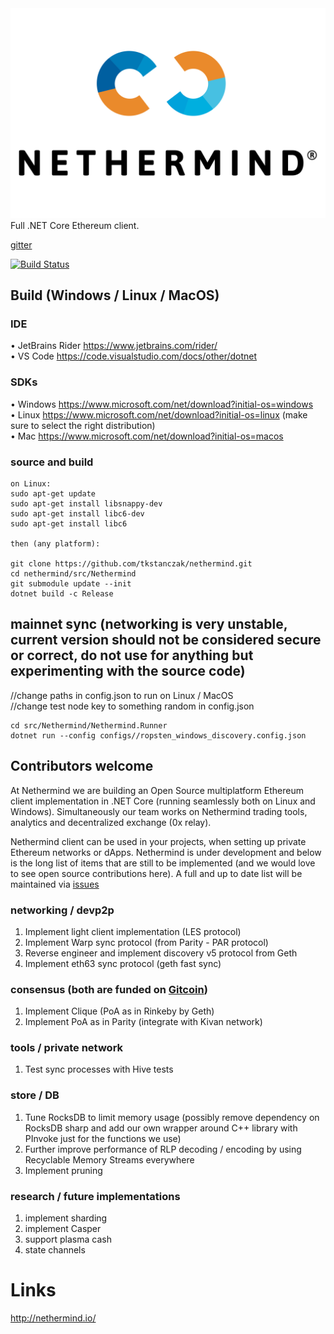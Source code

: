<img src="Nethermind.png" width="600">
Full .NET Core Ethereum client.

[gitter](https://gitter.im/nethermindeth/nethermind?utm_source=share-link&utm_medium=link&utm_campaign=share-link)

[![Build Status](https://travis-ci.org/NethermindEth/nethermind.svg?branch=master)](https://travis-ci.org/NethermindEth/nethermind)

## Build (Windows / Linux / MacOS)

### IDE
•	JetBrains Rider https://www.jetbrains.com/rider/<br/>
•	VS Code https://code.visualstudio.com/docs/other/dotnet<br/>

### SDKs
•	Windows https://www.microsoft.com/net/download?initial-os=windows<br/>
•	Linux https://www.microsoft.com/net/download?initial-os=linux (make sure to select the right distribution)<br/>
•	Mac https://www.microsoft.com/net/download?initial-os=macos<br/>

### source and build

```
on Linux:
sudo apt-get update
sudo apt-get install libsnappy-dev
sudo apt-get install libc6-dev
sudo apt-get install libc6

then (any platform):

git clone https://github.com/tkstanczak/nethermind.git
cd nethermind/src/Nethermind
git submodule update --init
dotnet build -c Release
```

## mainnet sync (networking is very unstable, current version should not be considered secure or correct, do not use for anything but experimenting with the source code)

//change paths in config.json to run on Linux / MacOS<br/>
//change test node key to something random in config.json<br/>
```
cd src/Nethermind/Nethermind.Runner
dotnet run --config configs//ropsten_windows_discovery.config.json
```

## Contributors welcome
At Nethermind we are building an Open Source multiplatform Ethereum client implementation in .NET Core (running seamlessly both on Linux and Windows). Simultaneously our team works on Nethermind trading tools, analytics and decentralized exchange (0x relay).

Nethermind client can be used in your projects, when setting up private Ethereum networks or dApps. Nethermind is under development and below is the long list of items that are still to be implemented (and we would love to see open source contributions here). A full and up to date list will be maintained via [issues](https://github.com/NethermindEth/nethermind/issues)

### networking / devp2p
1) Implement light client implementation (LES protocol)
2) Implement Warp sync protocol (from Parity - PAR protocol)
3) Reverse engineer and implement discovery v5 protocol from Geth
4) Implement eth63 sync protocol (geth fast sync)

### consensus (both are funded on [Gitcoin](https://gitcoin.co/explorer?network=mainnet&idx_status=open&keywords=Nethermind,nethermind&order_by=-_val_usd_db))
1) Implement Clique (PoA as in Rinkeby by Geth)
2) Implement PoA as in Parity (integrate with Kivan network)

### tools / private network
1) Test sync processes with Hive tests

### store / DB
1) Tune RocksDB to limit memory usage (possibly remove dependency on RocksDB sharp and add our own wrapper around C++ library with PInvoke just for the functions we use)
2) Further improve performance of RLP decoding / encoding by using Recyclable Memory Streams everywhere
3) Implement pruning

### research / future implementations
1) implement sharding
2) implement Casper
3) support plasma cash
4) state channels

# Links
http://nethermind.io/
